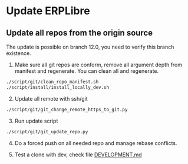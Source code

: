 # Update ERPLibre

## Update all repos from the origin source

The update is possible on branch 12.0, you need to verify this branch existence.

1. Make sure all git repos are conform, remove all argument depth from manifest and regenerate. You can clean all and
   regenerate.

```bash
./script/git/clean_repo_manifest.sh
./script/install/install_locally_dev.sh
```

2. Update all remote with ssh/git

```bash
./script/git/git_change_remote_https_to_git.py
```

3. Run update script

```bash
./script/git/git_update_repo.py
```

4. Do a forced push on all needed repo and manage rebase conflicts.

5. Test a clone with dev, check file [DEVELOPMENT.md](./DEVELOPMENT.md)
